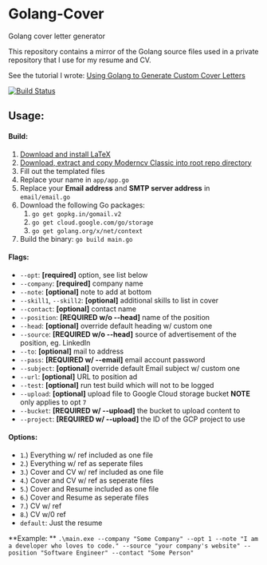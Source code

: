 # Golang-Cover
Golang cover letter generator

This repository contains a mirror of the Golang source files used in a private repository that I use for my resume and CV.

See the tutorial I wrote:
[Using Golang to Generate Custom Cover Letters](https://hauptj.com/2018/06/12/using-golang-to-generate-custom-cover-letters/)

[![Build Status](https://travis-ci.org/HauptJ/Golang-Cover.svg?branch=master)](https://travis-ci.org/HauptJ/Golang-Cover)

## Usage:

#### Build:
1. [Download and install LaTeX](https://www.latex-project.org/get/)
2. [Download, extract and copy Moderncv Classic into root repo directory](https://www.sharelatex.com/templates/cv-or-resume/moderncv-classic)
3. Fill out the templated files
4. Replace your name in `app/app.go`
5. Replace your **Email address** and **SMTP server address** in `email/email.go`
6. Download the following Go packages:
    1. `go get gopkg.in/gomail.v2`
    2. `go get cloud.google.com/go/storage`
    3. `go get golang.org/x/net/context`
7. Build the binary: `go build main.go`

#### Flags:
- `--opt`: **[required]** option, see list below
- `--company`: **[required]** company name
- `--note`: **[optional]** note to add at bottom
- `--skill1`, `--skill2`: **[optional]** additional skills to list in cover
- `--contact`: **[optional]** contact name
- `--position`: **[REQUIRED w/o --head]** name of the position
- `--head`: **[optional]** override default heading w/ custom one
- `--source`: **[REQUIRED w/o --head]** source of advertisement of the position, eg. LinkedIn
- `--to`: **[optional]** mail to address
- `--pass`: **[REQUIRED w/ --email]** email account password
- `--subject`: **[optional]** override default Email subject w/ custom one
- `--url`: **[optional]** URL to position ad
- `--test`: **[optional]** run test build which will not to be logged
- `--upload`: **[optional]** upload file to Google Cloud storage bucket **NOTE** only applies to opt `7`
- `--bucket`: **[REQUIRED w/ --upload]** the bucket to upload content to
- `--project`: **[REQUIRED w/ --upload]** the ID of the GCP project to use

#### Options:
- `1`.) Everything w/ ref included as one file
- `2`.) Everything w/ ref as seperate files
- `3`.) Cover and CV w/ ref included as one file
- `4`.) Cover and CV w/ ref as seperate files
- `5`.) Cover and Resume included as one file
- `6`.) Cover and Resume as seperate files
- `7`.) CV w/ ref
- `8`.) CV w/0 ref
- `default`: Just the resume

**Example: ** ```.\main.exe --company "Some Company" --opt 1 --note "I am a developer who loves to code." --source "your company's website" --position "Software Engineer" --contact "Some Person"```
